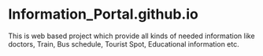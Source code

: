 # Information_Portal.github.io
 This is web based project which provide all kinds of needed information like doctors, Train, Bus schedule, Tourist Spot, Educational information etc.
